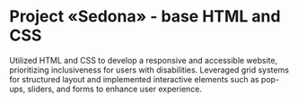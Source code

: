 # Project «Sedona» - base HTML and CSS

Utilized HTML and CSS to develop a responsive and accessible website, prioritizing inclusiveness for users with disabilities. Leveraged grid systems for structured layout and implemented interactive elements such as pop-ups, sliders, and forms to enhance user experience.
